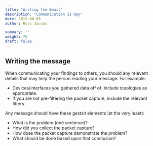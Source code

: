 ```yaml
---
title: "Writing the Email"
description: "Communication is Key"
date: 2019-08-03
author: Ross Jacobs

summary: ''
weight: 70
draft: false
---
```


## Writing the message

When communicating your findings to others, you should any relevant details
that may help the person reading your message. For example:

* Devices/interfaces you gathered data off of. Include topologies as
appropriate.
* If you are not pre-filtering the packet capture, include the relevant filters.

Any message should have these gestalt elements (at the very least):

* What is the problem (one sentence)?
* How did you collect the packet capture?
* How does the packet capture demonstrate the problem?
* What should be done based upon that conclusion?
